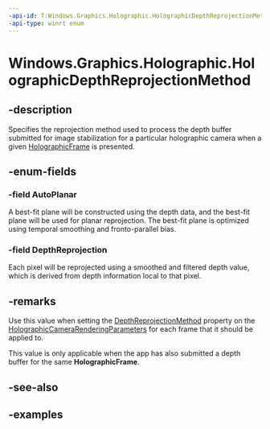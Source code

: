 ```yaml
---
-api-id: T:Windows.Graphics.Holographic.HolographicDepthReprojectionMethod
-api-type: winrt enum
---
```


# Windows.Graphics.Holographic.HolographicDepthReprojectionMethod

<!--
public enum HolographicDepthReprojectionMethod
-->


## -description

Specifies the reprojection method used to process the depth buffer submitted for image stabilization for a particular holographic camera when a given [HolographicFrame](holographicframe.md) is presented.

## -enum-fields



### -field AutoPlanar

A best-fit plane will be constructed using the depth data, and the best-fit plane will be used for planar reprojection. The best-fit plane is optimized using temporal smoothing and fronto-parallel bias.



### -field DepthReprojection

Each pixel will be reprojected using a smoothed and filtered depth value, which is derived from depth information local to that pixel.

## -remarks

Use this value when setting the [DepthReprojectionMethod](holographiccamerarenderingparameters_depthreprojectionmethod.md) property on the [HolographicCameraRenderingParameters](holographiccamerarenderingparameters.md) for each frame that it should be applied to. 

This value is only applicable when the app has also submitted a depth buffer for the same **HolographicFrame**.

## -see-also

## -examples


